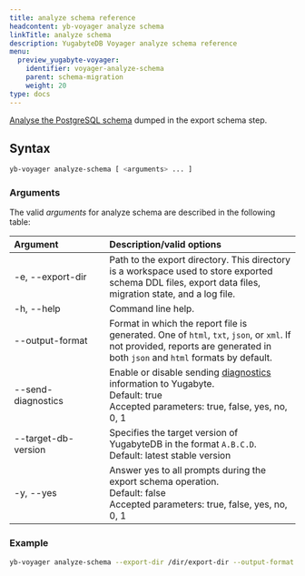 ```yaml
---
title: analyze schema reference
headcontent: yb-voyager analyze schema
linkTitle: analyze schema
description: YugabyteDB Voyager analyze schema reference
menu:
  preview_yugabyte-voyager:
    identifier: voyager-analyze-schema
    parent: schema-migration
    weight: 20
type: docs
---
```


[Analyse the PostgreSQL schema](../../../migrate/migrate-steps/#analyze-schema) dumped in the export schema step.

## Syntax

```sh
yb-voyager analyze-schema [ <arguments> ... ]
```

### Arguments

The valid *arguments* for analyze schema are described in the following table:

| <div style="width:150px">Argument</div> | Description/valid options |
| :------- | :------------------------ |
| -e, --export-dir | Path to the export directory. This directory is a workspace used to store exported schema DDL files, export data files, migration state, and a log file.|
| -h, --help | Command line help. |
| --output-format | Format in which the report file is generated. One of `html`, `txt`, `json`, or `xml`. If not provided, reports are generated in both `json` and `html` formats by default. |
| --send-diagnostics | Enable or disable sending [diagnostics](../../../reference/diagnostics-report/) information to Yugabyte. <br>Default: true<br> Accepted parameters: true, false, yes, no, 0, 1 |
| --target-db-version | Specifies the target version of YugabyteDB in the format `A.B.C.D`.<br>Default: latest stable version |
| -y, --yes | Answer yes to all prompts during the export schema operation. <br>Default: false<br> Accepted parameters: true, false, yes, no, 0, 1 |

### Example

```sh
yb-voyager analyze-schema --export-dir /dir/export-dir --output-format txt
```
